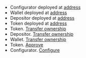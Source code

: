 * Configurator deployed at [address](https://testnet.bscscan.com/address/0x765f24794d88e78c5525b8f51568e445e1EC0Ee7)
* Wallet deployed at [address](https://testnet.bscscan.com/address/0xed3956e63bC7d848950BcC6B2B1c7957d5BBE7a4)
* Depositor deployed at [address](https://testnet.bscscan.com/address/0xb95CDAc324eDEf8Fc13F36Ea8FCE7eAc3a0a427F)
* Token deployed at [address](https://testnet.bscscan.com/address/0x0D8E7c62f192725d14559cC1DfDD884F9e8BA7Fb)
* Token. [Transfer ownership](https://testnet.bscscan.com/tx/0x96659f37242782c0ee708ea15dc26571fe23e3e671e9ff88612a85b355a42985)
* Depositor. [Transfer ownership](https://testnet.bscscan.com/tx/0xd92a4440797ef32d204c4e79190efa548ec6a47d1ff90343c7d1d248bfa4dca0)
* Wallet. [Transfer ownership](https://testnet.bscscan.com/tx/0xb892a0ba3aca1289c2ec00d637bea4c40f9ae0880acc273cb4a3caa4c3cc3523)
* Token. [Approve](https://testnet.bscscan.com/tx/0x50d1165cc53a2866b433c8d9008a00a966768cfbc9b33ef9e711a14b275b7a4f)
* Configurator. [Configure](https://testnet.bscscan.com/tx/0x21aabd1acd6070d2e69c98e9217b3e4e5849946fbd24f051cfeeb08ed8c2824e)
